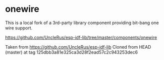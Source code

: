 # onewire

This is a local fork of a 3rd-party library component providing bit-bang one wire support.

https://github.com/UncleRus/esp-idf-lib/tree/master/components/onewire

Taken from https://github.com/UncleRus/esp-idf-lib
Cloned from HEAD (master) at tag 125dbb3a81e325ca3d28f2ead57c2c943253dec6
